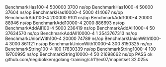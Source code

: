 BenchmarkHas100-4           	  500000	      3700 ns/op
BenchmarkHas1000-4          	   50000	     37604 ns/op
BenchmarkHas10000-4         	    5000	    414067 ns/op
BenchmarkAdd100-4           	  200000	      9101 ns/op
BenchmarkAdd1000-4          	   20000	     88946 ns/op
BenchmarkAdd10000-4         	    2000	    886693 ns/op
BenchmarkAddAll100-4        	    5000	    236419 ns/op
BenchmarkAddAll1000-4       	      50	  37634570 ns/op
BenchmarkAddAll10000-4      	       1	3543767313 ns/op
BenchmarkUnionWith100-4     	   20000	     74789 ns/op
BenchmarkUnionWith1000-4    	    3000	    861121 ns/op
BenchmarkUnionWith10000-4   	     300	   8150325 ns/op
BenchmarkString100-4        	     100	  17630339 ns/op
BenchmarkString1000-4       	     100	  19700995 ns/op
BenchmarkString10000-4      	      50	  21698662 ns/op
PASS
ok  	github.com/negibokken/golang-training/ch11/ex07/mapintset	32.025s
